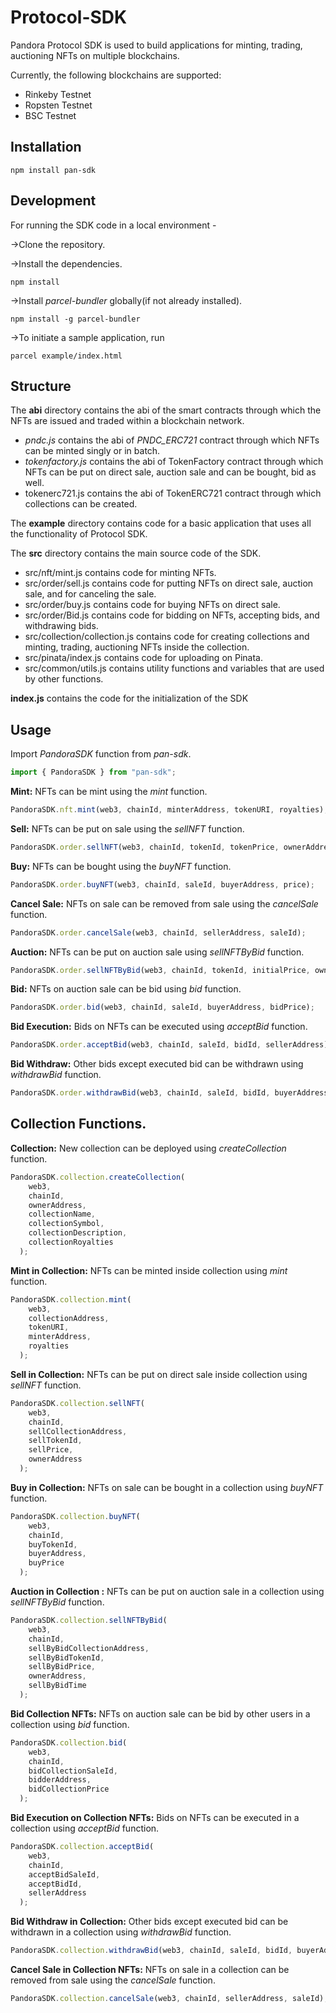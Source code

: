 # Protocol-SDK

Pandora Protocol SDK is used to build applications for minting, trading, auctioning NFTs on multiple blockchains.

Currently, the following blockchains are supported:

- Rinkeby Testnet
- Ropsten Testnet
- BSC Testnet

## Installation

`npm install pan-sdk`

## Development

For running the SDK code in a local environment -

→Clone the repository.

→Install the dependencies.

    npm install

→Install *parcel-bundler* globally(if not already installed).

    npm install -g parcel-bundler

→To initiate a sample application, run

    parcel example/index.html

## Structure

The **abi** directory contains the abi of the smart contracts through which the NFTs are issued and traded within a blockchain network.

- *pndc.js* contains the abi of *PNDC_ERC721* contract through which NFTs can be minted singly or in batch.
- *tokenfactory.js* contains the abi of TokenFactory contract through which NFTs can be put on direct sale, auction sale and can be bought, bid as well.
- tokenerc721.js contains the abi of TokenERC721 contract through which collections can be created.

The **example** directory contains code for a basic application that uses all the functionality of Protocol SDK.

The **src** directory contains the main source code of the SDK.

- src/nft/mint.js contains code for minting NFTs.
- src/order/sell.js contains code for putting NFTs on direct sale, auction sale, and for canceling the sale.
- src/order/buy.js contains code for buying NFTs on direct sale.
- src/order/Bid.js contains code for bidding on NFTs, accepting bids, and withdrawing bids.
- src/collection/collection.js contains code for creating collections and minting, trading, auctioning NFTs inside the collection.
- src/pinata/index.js contains code for uploading on Pinata.
- src/common/utils.js contains utility functions and variables that are used by other functions.

**index.js** contains the code for the initialization of the SDK

## Usage

Import *PandoraSDK* function from *pan-sdk*.

```jsx
import { PandoraSDK } from "pan-sdk";
```

**Mint:** NFTs can be mint using the *mint* function.

```jsx
PandoraSDK.nft.mint(web3, chainId, minterAddress, tokenURI, royalties);
```

**Sell:** NFTs can be put on sale using the *sellNFT* function.

```jsx
PandoraSDK.order.sellNFT(web3, chainId, tokenId, tokenPrice, ownerAddress);
```

**Buy:** NFTs can be bought using the *buyNFT* function.

```jsx
PandoraSDK.order.buyNFT(web3, chainId, saleId, buyerAddress, price);
```

**Cancel Sale:** NFTs on sale can be removed from sale using the *cancelSale* function.

```jsx
PandoraSDK.order.cancelSale(web3, chainId, sellerAddress, saleId);
```

**Auction:** NFTs can be put on auction sale using *sellNFTByBid* function.

```jsx
PandoraSDK.order.sellNFTByBid(web3, chainId, tokenId, initialPrice, ownerAddress, auctionTime);
```

**Bid:** NFTs on auction sale can be bid using *bid* function.

```jsx
PandoraSDK.order.bid(web3, chainId, saleId, buyerAddress, bidPrice);
```

**Bid Execution:** Bids on NFTs can be executed using *acceptBid* function.

```jsx
PandoraSDK.order.acceptBid(web3, chainId, saleId, bidId, sellerAddress);
```

**Bid Withdraw:** Other bids except executed bid can be withdrawn using *withdrawBid* function.

```jsx
PandoraSDK.order.withdrawBid(web3, chainId, saleId, bidId, buyerAddress);
```

## Collection Functions.

**Collection:** New collection can be deployed using *createCollection* function.

```jsx
PandoraSDK.collection.createCollection(
    web3,
    chainId,
    ownerAddress,
    collectionName,
    collectionSymbol,
    collectionDescription,
    collectionRoyalties
  );
```

**Mint in Collection:** NFTs can be minted inside collection using *mint* function.

```jsx
PandoraSDK.collection.mint(
    web3,
    collectionAddress,
    tokenURI,
    minterAddress,
    royalties
  );
```

**Sell in Collection:** NFTs can be put on direct sale inside collection using *sellNFT* function.

```jsx
PandoraSDK.collection.sellNFT(
    web3,
    chainId,
    sellCollectionAddress,
    sellTokenId,
    sellPrice,
    ownerAddress
  );
```

**Buy in Collection:** NFTs on sale can be bought in a collection using *buyNFT* function.

```jsx
PandoraSDK.collection.buyNFT(
    web3,
    chainId,
    buyTokenId,
    buyerAddress,
    buyPrice
  );
```

**Auction in Collection :** NFTs can be put on auction sale in a collection using *sellNFTByBid* function.

```jsx
PandoraSDK.collection.sellNFTByBid(
    web3,
    chainId,
    sellByBidCollectionAddress,
    sellByBidTokenId,
    sellByBidPrice,
    ownerAddress,
    sellByBidTime
  );
```

**Bid Collection NFTs:** NFTs on auction sale can be bid by other users in a collection using *bid* function.

```jsx
PandoraSDK.collection.bid(
    web3,
    chainId,
    bidCollectionSaleId,
    bidderAddress,
    bidCollectionPrice
  );
```

**Bid Execution on Collection NFTs:** Bids on NFTs can be executed in a collection using *acceptBid* function.

```jsx
PandoraSDK.collection.acceptBid(
    web3,
    chainId,
    acceptBidSaleId,
    acceptBidId,
    sellerAddress
  );
```

**Bid Withdraw in Collection:** Other bids except executed bid can be withdrawn in a collection using *withdrawBid* function.

```jsx
PandoraSDK.collection.withdrawBid(web3, chainId, saleId, bidId, buyerAddress);
```

**Cancel Sale in Collection NFTs:** NFTs on sale in a collection can be removed from sale using the *cancelSale* function.

```jsx
PandoraSDK.collection.cancelSale(web3, chainId, sellerAddress, saleId);
```
